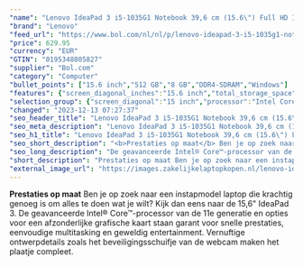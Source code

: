 ```yaml
---
"name": "Lenovo IdeaPad 3 i5-1035G1 Notebook 39,6 cm (15.6\") Full HD Intel® Core™ i5 8 GB DDR4-SDRAM 512 GB SSD NVIDIA GeForce MX330 Wi-Fi 5 (802.11ac) Windows 10 Home Grijs"
"brand": "Lenovo"
"feed_url": "https://www.bol.com/nl/nl/p/lenovo-ideapad-3-i5-1035g1-notebook-39-6-cm-full-hd-intel-core-i5-8-gb-ddr4-sdram-512-gb-ssd-nvidia-geforce-mx330-wi-fi-5-windows-10-home-grijs/9300000014869831"
"price": 629.95
"currency": "EUR"
"GTIN": "0195348805827"
"supplier": "Bol.com"
"category": "Computer"
"bullet_points": ["15.6 inch","512 GB","8 GB","DDR4-SDRAM","Windows"]
"features": {"screen_diagonal_inches":"15.6 inch","total_storage_space":"512 GB","memory_size":"8 GB","memory_type":"DDR4-SDRAM","operating_system":"Windows"}
"selection_group": {"screen_diagonal":"15 inch","processor":"Intel Core i5","changed_price_past_3_days":false,"product_family":"Ideapad"}
"changed": "2023-12-13 07:27:37"
"seo_header_title": "Lenovo IdeaPad 3 i5-1035G1 Notebook 39,6 cm (15.6\") Full HD Intel® Core™ i5 8 GB DDR4-SDRAM 512 GB SSD NVIDIA GeForce MX330 Wi-Fi 5 (802.11ac) Windows 10 Home Grijs"
"seo_meta_description": "Lenovo IdeaPad 3 i5-1035G1 Notebook 39,6 cm (15.6\") Full HD Intel® Core™ i5 8 GB DDR4-SDRAM 512 GB SSD NVIDIA GeForce MX330 Wi-Fi 5 (802.11ac) Windows 10 Home Grijs"
"seo_h1_title": "Lenovo IdeaPad 3 i5-1035G1 Notebook 39,6 cm (15.6\") Full HD Intel® Core™ i5 8 GB DDR4-SDRAM 512 GB SSD NVIDIA GeForce MX330 Wi-Fi 5 (802.11ac) Windows 10 Home Grijs"
"seo_short_description": "<b>Prestaties op maat</b> Ben je op zoek naar een instapmodel laptop die krachtig genoeg is om alles te doen wat je wilt? Kijk dan eens naar de 15,6\" IdeaPad 3."
"seo_long_description": "De geavanceerde Intel® Core™-processor van de 11e generatie en opties voor een afzonderlijke grafische kaart staan garant voor snelle prestaties, eenvoudige multitasking en geweldig entertainment. Vernuftige ontwerpdetails zoals het beveiligingsschuifje van de webcam maken het plaatje compleet."
"short_description": "Prestaties op maat Ben je op zoek naar een instapmodel laptop die krachtig genoeg is om alles te doen wat je wilt? Kijk dan eens naar de 15,6\" IdeaPad 3. De geavanceerde Intel® Core™-processor van de 11e generatie en opties voor een afzonderlijke grafische kaart staan garant voor snelle prestaties, eenvoudige multitasking en geweldig entertainment. Vernuftige ontwerpdetails zoals het beveiligingsschuifje van de webcam maken het plaatje compleet."
"external_image_url": "https://images.zakelijkelaptopkopen.nl/lenovo-ideapad-3-i5-1035g1-notebook-39-6-cm-full-hd-intel-core-i5-8-gb-ddr4-sdram-512-gb-ssd-nvidia-geforce-mx330-wi-fi-5-windows-10-home-grijs.webp"
---
```


<b>Prestaties op maat</b> Ben je op zoek naar een instapmodel laptop die krachtig genoeg is om alles te doen wat je wilt? Kijk dan eens naar de 15,6" IdeaPad 3. De geavanceerde Intel® Core™-processor van de 11e generatie en opties voor een afzonderlijke grafische kaart staan garant voor snelle prestaties, eenvoudige multitasking en geweldig entertainment. Vernuftige ontwerpdetails zoals het beveiligingsschuifje van de webcam maken het plaatje compleet.